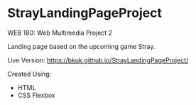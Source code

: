 # StrayLandingPageProject
WEB 180: Web Multimedia
Project 2

Landing page based on the upcoming game Stray. 

Live Version: https://bkuk.github.io/StrayLandingPageProject/

Created Using:
- HTML
- CSS Flexbox
